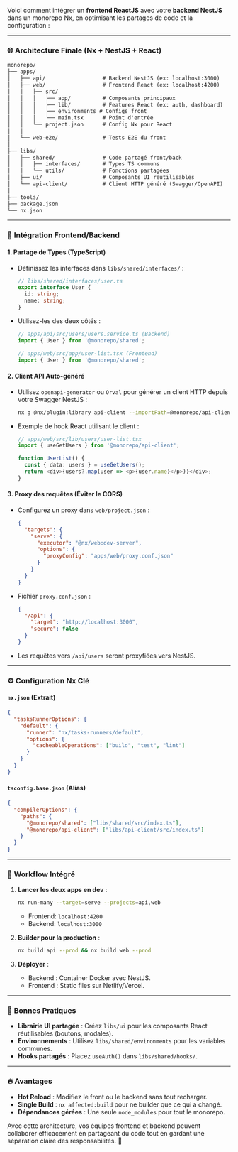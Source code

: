 Voici comment intégrer un **frontend ReactJS** avec votre **backend NestJS** dans un monorepo Nx, en optimisant les partages de code et la configuration :

---

### 🌐 **Architecture Finale (Nx + NestJS + React)**
```markdown
monorepo/
├── apps/
│   ├── api/                  # Backend NestJS (ex: localhost:3000)
│   ├── web/                  # Frontend React (ex: localhost:4200)
│   │   ├── src/
│   │   │   ├── app/          # Composants principaux
│   │   │   ├── lib/          # Features React (ex: auth, dashboard)
│   │   │   ├── environments # Configs front
│   │   │   └── main.tsx      # Point d'entrée
│   │   └── project.json      # Config Nx pour React
│   │
│   └── web-e2e/              # Tests E2E du front
│
├── libs/
│   ├── shared/               # Code partagé front/back
│   │   ├── interfaces/       # Types TS communs
│   │   └── utils/            # Fonctions partagées
│   ├── ui/                   # Composants UI réutilisables
│   └── api-client/           # Client HTTP généré (Swagger/OpenAPI)
│
├── tools/
├── package.json
└── nx.json
```

---

### 🔗 **Intégration Frontend/Backend**
#### 1. **Partage de Types (TypeScript)**
- Définissez les interfaces dans `libs/shared/interfaces/` :
  ```typescript
  // libs/shared/interfaces/user.ts
  export interface User {
    id: string;
    name: string;
  }
  ```
- Utilisez-les des deux côtés :
  ```typescript
  // apps/api/src/users/users.service.ts (Backend)
  import { User } from '@monorepo/shared';

  // apps/web/src/app/user-list.tsx (Frontend)
  import { User } from '@monorepo/shared';
  ```

#### 2. **Client API Auto-généré**
- Utilisez `openapi-generator` ou `Orval` pour générer un client HTTP depuis votre Swagger NestJS :
  ```bash
  nx g @nx/plugin:library api-client --importPath=@monorepo/api-client
  ```
- Exemple de hook React utilisant le client :
  ```typescript
  // apps/web/src/lib/users/user-list.tsx
  import { useGetUsers } from '@monorepo/api-client';

  function UserList() {
    const { data: users } = useGetUsers();
    return <div>{users?.map(user => <p>{user.name}</p>)}</div>;
  }
  ```

#### 3. **Proxy des requêtes (Éviter le CORS)**
- Configurez un proxy dans `web/project.json` :
  ```json
  {
    "targets": {
      "serve": {
        "executor": "@nx/web:dev-server",
        "options": {
          "proxyConfig": "apps/web/proxy.conf.json"
        }
      }
    }
  }
  ```
- Fichier `proxy.conf.json` :
  ```json
  {
    "/api": {
      "target": "http://localhost:3000",
      "secure": false
    }
  }
  ```
- Les requêtes vers `/api/users` seront proxyfiées vers NestJS.

---

### ⚙️ **Configuration Nx Clé**
#### `nx.json` (Extrait)
```json
{
  "tasksRunnerOptions": {
    "default": {
      "runner": "nx/tasks-runners/default",
      "options": {
        "cacheableOperations": ["build", "test", "lint"]
      }
    }
  }
}
```

#### `tsconfig.base.json` (Alias)
```json
{
  "compilerOptions": {
    "paths": {
      "@monorepo/shared": ["libs/shared/src/index.ts"],
      "@monorepo/api-client": ["libs/api-client/src/index.ts"]
    }
  }
}
```

---

### 🚀 **Workflow Intégré**
1. **Lancer les deux apps en dev** :
   ```bash
   nx run-many --target=serve --projects=api,web
   ```
   - Frontend: `localhost:4200`
   - Backend: `localhost:3000`

2. **Builder pour la production** :
   ```bash
   nx build api --prod && nx build web --prod
   ```

3. **Déployer** :
   - Backend : Container Docker avec NestJS.
   - Frontend : Static files sur Netlify/Vercel.

---

### 📌 **Bonnes Pratiques**
- **Librairie UI partagée** : Créez `libs/ui` pour les composants React réutilisables (boutons, modales).
- **Environnements** : Utilisez `libs/shared/environments` pour les variables communes.
- **Hooks partagés** : Placez `useAuth()` dans `libs/shared/hooks/`.

---

### 🔥 **Avantages**
- **Hot Reload** : Modifiez le front ou le backend sans tout recharger.
- **Single Build** : `nx affected:build` pour ne builder que ce qui a changé.
- **Dépendances gérées** : Une seule `node_modules` pour tout le monorepo.

Avec cette architecture, vos équipes frontend et backend peuvent collaborer efficacement en partageant du code tout en gardant une séparation claire des responsabilités. 🚀
